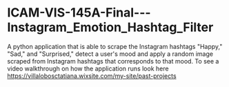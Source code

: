 # ICAM-VIS-145A-Final---Instagram_Emotion_Hashtag_Filter

A python application that is able to scrape the Instagram hashtags "Happy," "Sad," and "Surprised," detect a user's mood and apply a random image scraped from Instagram hashtags that corresponds to that mood.
To see a video walkthrough on how the application runs look here https://villalobosctatiana.wixsite.com/my-site/past-projects
